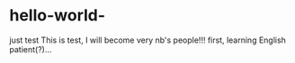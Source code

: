 # hello-world-
just test
This is test,
  I will become very nb's people!!!
    first, learning English patient(?)...

